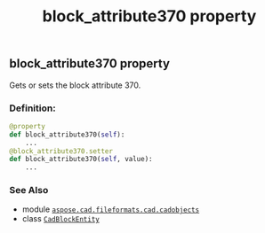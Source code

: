 ﻿---
title: block_attribute370 property
second_title: Aspose.CAD for Python via .NET API References
description: 
type: docs
weight: 70
url: /python-net/aspose.cad.fileformats.cad.cadobjects/cadblockentity/block_attribute370/
is_root: false
---

## block_attribute370 property


Gets or sets the block attribute 370.
### Definition:
```python
@property
def block_attribute370(self):
    ...
@block_attribute370.setter
def block_attribute370(self, value):
    ...
```

### See Also
* module [`aspose.cad.fileformats.cad.cadobjects`](../../)
* class [`CadBlockEntity`](/cad/python-net/aspose.cad.fileformats.cad.cadobjects/cadblockentity)

